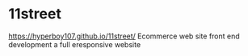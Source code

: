 # 11street
https://hyperboy107.github.io/11street/
Ecommerce web site front end development a full eresponsive website

